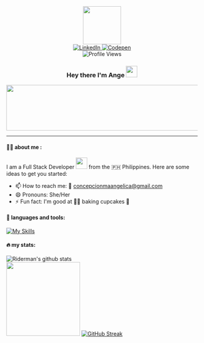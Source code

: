<div id="header" align="center">
  <img src="https://media.giphy.com/media/f6hnhHkks8bk4jwjh3/giphy.gif" width="100"/>
  <div class="badges">
    <a href="https://www.linkedin.com/in/maangelicaconcepcion/" target="_blank">
      <img src="https://img.shields.io/badge/LinkedIn-blue?logo=linkedin&logoColor=white" alt="LinkedIn">
    </a>
    <a href="https://codepen.io/kateamethsyt" target="_blank">
      <img src="https://img.shields.io/badge/Codepen-black?logo=codepen&logoColor=white" alt="Codepen">
    </a>
    <br>
    <img src="https://komarev.com/ghpvc/?username=kateamethyst" alt="Profile Views">
  </div>
  <h3>
    Hey there I'm Ange
    <img src="https://media.giphy.com/media/hvRJCLFzcasrR4ia7z/giphy.gif" width="30px"/>
  </h3>
  
<a href="https://github.com/devxb/gitanimals">
  <img
    src="https://render.gitanimals.org/lines/kateamethyst?pet-id=654866925072540737"
    width="600"
    height="120"
  />
</a>
  
</div>

---

#### :woman_technologist: about me :

I am a Full Stack Developer <img src="https://media.giphy.com/media/WUlplcMpOCEmTGBtBW/giphy.gif" width="30"> from the 🇵🇭 Philippines.
Here are some ideas to get you started:
- 📫 How to reach me: 📧 concepcionmaangelica@gmail.com
- 😄 Pronouns: She/Her
- ⚡ Fun fact: I'm good at 👩‍🍳 baking cupcakes 🧁
  
#### 🧰 languages and tools:
[![My Skills](https://skillicons.dev/icons?i=php,laravel,js,jquery,html,css,react,scss,vue,nodejs,expressjs,typescript,jest,redux,tailwind,bootstrap,mysql,redis,aws,heroku,gcp,docker,vim,webpack,wordpress,postman,sequelize)](https://skillicons.dev)

#### 🔥 my stats:
![Riderman's github stats](https://github-readme-stats.vercel.app/api?username=kateamethyst&show_icons=true&hide_border=true&theme=dracula)
<br>
<img height="194em" src="https://github-readme-stats.vercel.app/api/top-langs/?username=kateamethyst&layout=compact&langs_count=8&title_color=ff6e96&bg_color=282a36&text_color=ffffff"/>
[![GitHub Streak](http://github-readme-streak-stats.herokuapp.com?user=kateamethyst&theme=dark&background=282A36&currStreakLabel=FF6E96&sideNums=FF6E96&sideLabels=FF6E96&dates=EBEBEB)](https://git.io/streak-stats)

